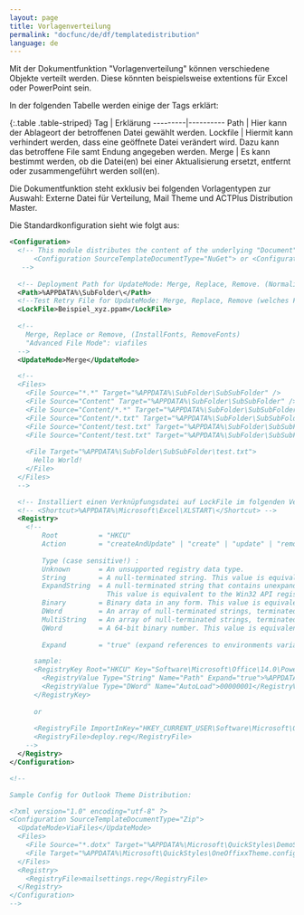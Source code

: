 ```yaml
---
layout: page
title: Vorlagenverteilung
permalink: "docfunc/de/df/templatedistribution"
language: de
---
```


Mit der Dokumentfunktion "Vorlagenverteilung" können verschiedene Objekte verteilt werden. Diese könnten beispielsweise extentions für Excel oder PowerPoint sein.

In der folgenden Tabelle werden einige der Tags erklärt:

{:.table .table-striped}
Tag | Erklärung
---------|----------
Path                | Hier kann der Ablageort der betroffenen Datei gewählt werden.
Lockfile            | Hiermit kann verhindert werden, dass eine geöffnete Datei verändert wird. Dazu kann das betroffene File samt Endung angegeben werden.
Merge               | Es kann bestimmt werden, ob die Datei(en) bei einer Aktualisierung ersetzt, entfernt oder zusammengeführt werden soll(en).

Die Dokumentfunktion steht exklusiv bei folgenden Vorlagentypen zur Auswahl: Externe Datei für Verteilung, Mail Theme und ACTPlus Distribution Master.

Die Standardkonfiguration sieht wie folgt aus:


```xml
<Configuration>
  <!-- This module distributes the content of the underlying "Document". This behaviour can be changed with:
      <Configuration SourceTemplateDocumentType="NuGet"> or <Configuration SourceTemplateDocumentType="Zip">
   -->
  
  <!-- Deployment Path for UpdateMode: Merge, Replace, Remove. (Normalisiert wie zum Beispiel "%APPDATA%\ActPlus\PowerPoint"-->
  <Path>%APPDATA%\SubFolder\</Path>
  <!--Test Retry File for UpdateMode: Merge, Replace, Remove (welches File soll geprüft werden. Wenn zum Beispiel das File PPAM überschrieben werden kann, dann ist sicher kein PowerPoint geöffnet. Dann das komplette Verzeichnis löschen und neu importieren.-->
  <LockFile>Beispiel_xyz.ppam</LockFile>
  
  <!--
    Merge, Replace or Remove, (InstallFonts, RemoveFonts) 
    "Advanced File Mode": viafiles
  -->
  <UpdateMode>Merge</UpdateMode>

  <!--
  <Files>
    <File Source="*.*" Target="%APPDATA%\SubFolder\SubSubFolder" />
    <File Source="Content" Target="%APPDATA%\SubFolder\SubSubFolder" />
    <File Source="Content/*.*" Target="%APPDATA%\SubFolder\SubSubFolder\" />
    <File Source="Content/*.txt" Target="%APPDATA%\SubFolder\SubSubFolder\test.txt" />
    <File Source="Content/test.txt" Target="%APPDATA%\SubFolder\SubSubFolder" />
    <File Source="Content/test.txt" Target="%APPDATA%\SubFolder\SubSubFolder\test.txt" />
    
    <File Target="%APPDATA%\SubFolder\SubSubFolder\test.txt">
      Hello World!
    </File>
  </Files>
  -->

  <!-- Installiert einen Verknüpfungsdatei auf LockFile im folgenden Verzeichnis. Eintrag löschen wenn kein Shortcut erstellt werden soll. Für EXCEL AddIns notwendig -->
  <!-- <Shortcut>%APPDATA%\Microsoft\Excel\XLSTART\</Shortcut> -->
  <Registry>
    <!-- 
        Root          = "HKCU" 
        Action        = "createAndUpdate" | "create" | "update" | "remove"
        
        Type (case sensitive!) :
        Unknown       = An unsupported registry data type.
        String        = A null-terminated string. This value is equivalent to the Win32 API registry data type REG_SZ.
        ExpandString  = A null-terminated string that contains unexpanded references to environment variables, such as %PATH%, that are expanded when the value is retrieved.
                        This value is equivalent to the Win32 API registry data type REG_EXPAND_SZ.
        Binary        = Binary data in any form. This value is equivalent to the Win32 API registry data type REG_BINARY.
        DWord         = An array of null-terminated strings, terminated by two null characters. This value is equivalent to the Win32 API registry data type REG_MULTI_SZ.
        MultiString   = An array of null-terminated strings, terminated by two null characters. This value is equivalent to the Win32 API registry data type REG_MULTI_SZ.
        QWord         = A 64-bit binary number. This value is equivalent to the Win32 API registry data type REG_QWORD.
        
        Expand        = "true" (expand references to environments variables) false = do nothing

      sample:
      <RegistryKey Root="HKCU" Key="Software\Microsoft\Office\14.0\PowerPoint\AddIns\ACTplus" Action="createAndUpdate" >
        <RegistryValue Type="String" Name="Path" Expand="true">%APPDATA%\ACTplus\PowerPoint\Beispiel_xyz.ppam</RegistryValue>
        <RegistryValue Type="DWord" Name="AutoLoad">00000001</RegistryValue>
      </RegistryKey>   
      
      or
      
      <RegistryFile ImportInKey="HKEY_CURRENT_USER\Software\Microsoft\Office\15.0\...">Content/deploy.reg</RegistryFile>
      <RegistryFile>deploy.reg</RegistryFile>
    -->
  </Registry>
</Configuration>

<!--

Sample Config for Outlook Theme Distribution:

<?xml version="1.0" encoding="utf-8" ?>
<Configuration SourceTemplateDocumentType="Zip">
  <UpdateMode>ViaFiles</UpdateMode>
  <Files>
    <File Source="*.dotx" Target="%APPDATA%\Microsoft\QuickStyles\DemoStyle.dotx" />
    <File Target="%APPDATA%\Microsoft\QuickStyles\OneOffixxTheme.config">DemoStyle</File>
  </Files>
  <Registry>
    <RegistryFile>mailsettings.reg</RegistryFile>
  </Registry>
</Configuration>
-->
```